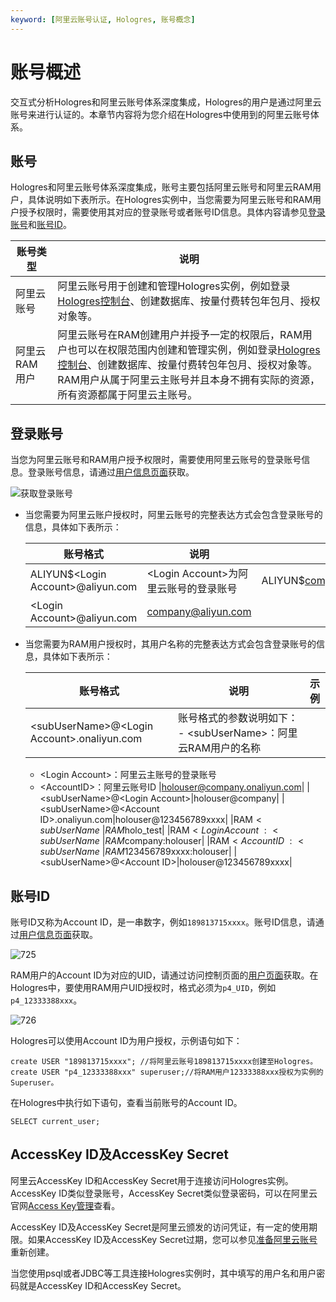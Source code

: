 ```yaml
---
keyword: [阿里云账号认证, Hologres, 账号概念]
---
```


# 账号概述

交互式分析Hologres和阿里云账号体系深度集成，Hologres的用户是通过阿里云账号来进行认证的。本章节内容将为您介绍在Hologres中使用到的阿里云账号体系。

## 账号

Hologres和阿里云账号体系深度集成，账号主要包括阿里云账号和阿里云RAM用户，具体说明如下表所示。在Hologres实例中，当您需要为阿里云账号和RAM用户授予权限时，需要使用其对应的登录账号或者账号ID信息。具体内容请参见[登录账号](#section_li7_tj9_7di)和[账号ID](#section_o0a_mg3_w2p)。

|账号类型|说明|
|----|--|
|阿里云账号|阿里云账号用于创建和管理Hologres实例，例如登录[Hologres控制台](https://hologram.console.aliyun.com/#/instance)、创建数据库、按量付费转包年包月、授权对象等。|
|阿里云RAM用户|阿里云账号在RAM创建用户并授予一定的权限后，RAM用户也可以在权限范围内创建和管理实例，例如登录[Hologres控制台](https://hologram.console.aliyun.com/#/instance)、创建数据库、按量付费转包年包月、授权对象等。RAM用户从属于阿里云主账号并且本身不拥有实际的资源，所有资源都属于阿里云主账号。 |

## 登录账号

当您为阿里云账号和RAM用户授予权限时，需要使用阿里云账号的登录账号信息。登录账号信息，请通过[用户信息页面](https://account.console.aliyun.com/?spm=5176.cngpdb.amxosvpfn.21.4ad17cacTR7tmU#/secure)获取。

![获取登录账号](https://static-aliyun-doc.oss-accelerate.aliyuncs.com/assets/img/zh-CN/2539899061/p210821.png)

-   当您需要为阿里云账户授权时，阿里云账号的完整表达方式会包含登录账号的信息，具体如下表所示：

    |账号格式|说明|示例|
    |----|--|--|
    |ALIYUN$<Login Account\>@aliyun.com|<Login Account\>为阿里云账号的登录账号|ALIYUN$company@aliyun.com|
    |<Login Account\>@aliyun.com|company@aliyun.com|

-   当您需要为RAM用户授权时，其用户名称的完整表达方式会包含登录账号的信息，具体如下表所示：

    |账号格式|说明|示例|
    |----|--|--|
    |<subUserName\>@<Login Account\>.onaliyun.com|账号格式的参数说明如下：    -   <subUserName\>：阿里云RAM用户的名称
    -   <Login Account\>：阿里云主账号的登录账号
    -   <AccountID\>：阿里云账号ID
|holouser@company.onaliyun.com|
    |<subUserName\>@<Login Account\>|holouser@company|
    |<subUserName\>@<Account ID\>.onaliyun.com|holouser@123456789xxxx|
    |RAM$<subUserName\>|RAM$holo\_test|
    |RAM$<Login Account\>:<subUserName\>|RAM$company:holouser|
    |RAM$<Account ID\>:<subUserName\>|RAM$123456789xxxx:holouser|
    |<subUserName\>@<Account ID\>|holouser@123456789xxxx|


## 账号ID

账号ID又称为Account ID，是一串数字，例如`189813715xxxx`。账号ID信息，请通过[用户信息页面](https://account.console.aliyun.com/?spm=5176.cngpdb.amxosvpfn.21.4ad17cacTR7tmU#/secure)获取。

![725](https://static-aliyun-doc.oss-accelerate.aliyuncs.com/assets/img/zh-CN/2281530161/p95289.png)

RAM用户的Account ID为对应的UID，请通过访问控制页面的[用户页面](https://ram.console.aliyun.com/users)获取。在Hologres中，要使用RAM用户UID授权时，格式必须为`p4_UID`，例如`p4_12333388xxx`。

![726](https://static-aliyun-doc.oss-accelerate.aliyuncs.com/assets/img/zh-CN/2281530161/p95292.png)

Hologres可以使用Account ID为用户授权，示例语句如下：

```
create USER "189813715xxxx"; //将阿里云账号189813715xxxx创建至Hologres。
create USER "p4_12333388xxx" superuser;//将RAM用户12333388xxx授权为实例的Superuser。
```

在Hologres中执行如下语句，查看当前账号的Account ID。

```
SELECT current_user;
```

## AccessKey ID及AccessKey Secret

阿里云AccessKey ID和AccessKey Secret用于连接访问Hologres实例。AccessKey ID类似登录账号，AccessKey Secret类似登录密码，可以在阿里云官网[Access Key管理](https://usercenter.console.aliyun.com/?spm=a2c8b.12215442.nav-right.dak.18fb6253I8gJRw#/manage/ak)查看。

AccessKey ID及AccessKey Secret是阿里云颁发的访问凭证，有一定的使用期限。如果AccessKey ID及AccessKey Secret过期，您可以参见[准备阿里云账号](/intl.zh-CN/准备工作/准备阿里云账号.md)重新创建。

当您使用psql或者JDBC等工具连接Hologres实例时，其中填写的用户名和用户密码就是AccessKey ID和AccessKey Secret。

